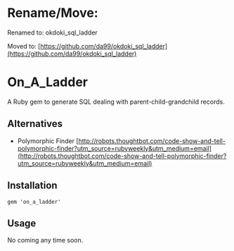 
# Rename/Move:

Renamed to: okdoki\_sql\_ladder

Moved to: [https://github.com/da99/okdoki_sql_ladder](https://github.com/da99/okdoki_sql_ladder)

# On\_A\_Ladder

A Ruby gem to generate SQL dealing with parent-child-grandchild records.

## Alternatives

  * Polymorphic Finder [http://robots.thoughtbot.com/code-show-and-tell-polymorphic-finder?utm_source=rubyweekly&utm_medium=email](http://robots.thoughtbot.com/code-show-and-tell-polymorphic-finder?utm_source=rubyweekly&utm_medium=email)

## Installation

    gem 'on_a_ladder'

## Usage

No coming any time soon.
